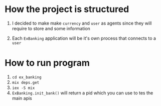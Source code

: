 # How the project is structured
1. I decided to make make `currency` and `user` as agents since they will require to store and some information

2. Each `ExBanking` application will be it's own process that connects to a `user`

# How to run program
1. `cd ex_banking`
2. `mix deps.get`
3. `iex -S mix`
4. `ExBanking.init_bank()` will return a pid which you can use to tes the main apis



